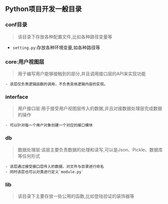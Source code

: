 ## Python项目开发一般目录

### conf目录
> 该目录下存放各种配置文件,比如各种路径变量等


+ `setting.py`:存放各种环境变量,如各种路径等

### core:用户视图层
> 用于编写用户能够接触到的部分,并且调用接口层的API来实现功能

	- 该层仅负责逻辑函数的调用，不负责具体逻辑内容的实现。


### interface
> 用户接口层:用于接受用户视图层传入的数据,并且对接数据处理层完成数据的操作   

	- 可以针对每一个用户对象创建一个对应的接口模块

### db
> 数据处理层:该层主要负责数据的处理和读写,可以是Json、Pickle、数据库等任何形式   

	- 该层通过接受接口层传入的数据，对文件与目录进行命名
	- 同时该层也可以对类进行定义`module.py`

### lib

> 该目录下主要存放一些公用的函数,比如登陆验证的装饰器等   